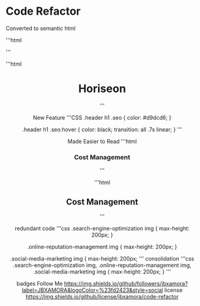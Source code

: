 # Code Refactor




Converted to semantic html



'''html
 <div class="hero"></div>
    <div class="content">
        <div class="search-engine-optimization">
'''

'''html
<header class="header">
        <h1>Hori<span class="seo">seo</span>n</h1>
        <nav>
'''



New Feature
'''CSS
.header h1 .seo {
    color: #d9dcd6;
}

.header h1 .seo:hover {
    color: black;
    transition: all .7s linear;
}
'''

Made Easier to Read 
'''html
<h3>Cost Management</h3>
'''


'''html
<h2>Cost Management</h2>
'''

redundant code
'''css
.search-engine-optimization img {
    max-height: 200px;
}

.online-reputation-management img {
    max-height: 200px;
}

.social-media-marketing img {
    max-height: 200px;
    '''
    consolidation
'''css
    .search-engine-optimization img, .online-reputation-management img, .social-media-marketing img {
    max-height: 200px;
}
'''



badges 
Follow Me
https://img.shields.io/github/followers/jbxamora?label=JBXAMORA&logoColor=%23fd2423&style=social
license
https://img.shields.io/github/license/jbxamora/code-refactor
